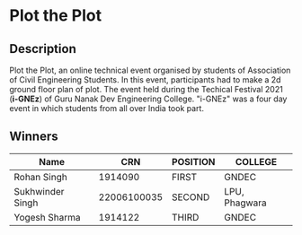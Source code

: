 # Plot the Plot

## Description
Plot the Plot, an online technical event organised by students of Association of Civil Engineering Students. In this event, participants had to make a 2d ground floor plan of plot. The event held during the Techical Festival 2021 (**i-GNEz**) of Guru Nanak Dev Engineering College. "i-GNEz" was a four day event in which students from all over India took part. 

## Winners

|Name                  |CRN           |POSITION   |COLLEGE       |
|----------------------|--------------|-----------|--------------|
|Rohan Singh	         |1914090       |FIRST      |GNDEC         |
|Sukhwinder Singh      |22006100035   |SECOND     |LPU, Phagwara |
|Yogesh Sharma         |1914122       |THIRD      |GNDEC         |
